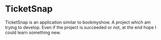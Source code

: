 # TicketSnap

TicketSnap is an application similar to bookmyshow. A project which am trying to develop. Even if the project is succeeded or not, at the end hope I could learn something new.
